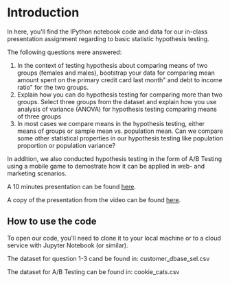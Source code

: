 # Introduction

In here, you'll find the IPython notebook code and data for our in-class presentation assignment regarding to basic statistic hypothesis testing.

The following questions were answered:
1. In the context of testing hypothesis about comparing means of two groups (females and males), bootstrap your data for comparing mean amount spent on the primary credit card last month" and debt to income ratio" for the two groups.
2. Explain how you can do hypothesis testing for comparing more than two groups. Select three groups from the dataset and explain how you use analysis of variance (ANOVA) for hypothesis testing comparing means of three groups
3. In most cases we compare means in the hypothesis testing, either means of groups or sample mean vs. population mean. Can we compare some other statistical properties in our hypothesis testing like population proportion or population variance?

In addition, we also conducted hypothesis testing in the form of A/B Testing using a mobile game to demostrate how it can be applied in web- and marketing scenarios.

A 10 minutes presentation can be found [here](https://youtu.be/1J2pHBBkL5g).

A copy of the presentation from the video can be found [here](https://docs.google.com/presentation/d/158LMawhe6mi4-7xu2Qr-AOP_fc45wAf_pyVwXvqBeo8/edit?usp=sharing).

## How to use the code

To open our code, you'll need to clone it to your local machine or to a cloud service with Jupyter Notebook (or similar).

The dataset for question 1-3 cand be found in: customer_dbase_sel.csv

The dataset for A/B Testing can be found in: cookie_cats.csv
